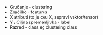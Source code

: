 - Gručanje - clustering
- Značilke - features
- X atributi (to je ceu X, sepravi vektor/tensor)
- Y / Ciljna spremenljivka - label
- Razred - class eg clustering class 

